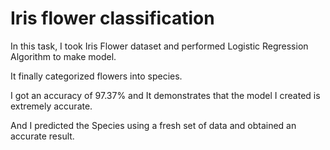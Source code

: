 # Iris flower classification

In this task, I took Iris Flower dataset and performed Logistic Regression Algorithm to make model.

It finally categorized flowers into species.

I got an accuracy of 97.37% and It demonstrates that the model I created is extremely accurate.

And I predicted the Species using a fresh set of data and obtained an accurate result.


